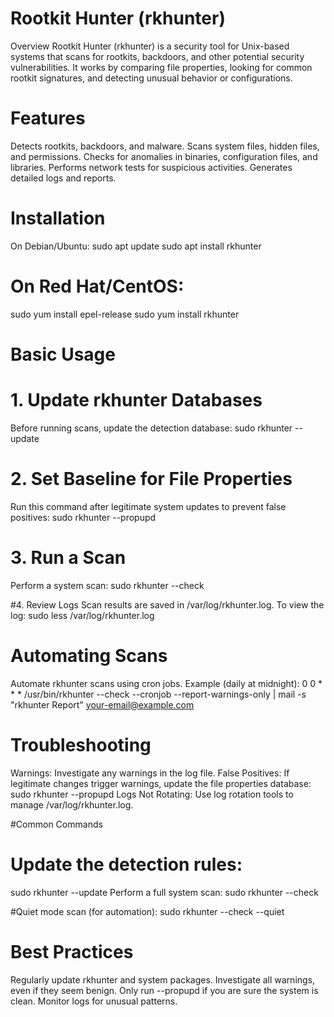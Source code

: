 # Rootkit Hunter (rkhunter) 
Overview
Rootkit Hunter (rkhunter) is a security tool for Unix-based systems that scans for rootkits, backdoors, and other potential security vulnerabilities. It works by comparing file properties, looking for common rootkit signatures, and detecting unusual behavior or configurations.

# Features
Detects rootkits, backdoors, and malware.
Scans system files, hidden files, and permissions.
Checks for anomalies in binaries, configuration files, and libraries.
Performs network tests for suspicious activities.
Generates detailed logs and reports.

# Installation
On Debian/Ubuntu:
sudo apt update
sudo apt install rkhunter

# On Red Hat/CentOS:

sudo yum install epel-release
sudo yum install rkhunter

# Basic Usage
# 1. Update rkhunter Databases
Before running scans, update the detection database:
sudo rkhunter --update

# 2. Set Baseline for File Properties
Run this command after legitimate system updates to prevent false positives:
sudo rkhunter --propupd

# 3. Run a Scan
Perform a system scan:
sudo rkhunter --check

#4. Review Logs
Scan results are saved in /var/log/rkhunter.log. To view the log:
sudo less /var/log/rkhunter.log

# Automating Scans
Automate rkhunter scans using cron jobs. Example (daily at midnight):
0 0 * * * /usr/bin/rkhunter --check --cronjob --report-warnings-only | mail -s "rkhunter Report" your-email@example.com

# Troubleshooting
Warnings: Investigate any warnings in the log file.
False Positives: If legitimate changes trigger warnings,
update the file properties database:
sudo rkhunter --propupd
Logs Not Rotating: Use log rotation tools to manage /var/log/rkhunter.log.

#Common Commands

# Update the detection rules:
sudo rkhunter --update
Perform a full system scan:
sudo rkhunter --check

#Quiet mode scan (for automation):
sudo rkhunter --check --quiet

# Best Practices
Regularly update rkhunter and system packages.
Investigate all warnings, even if they seem benign.
Only run --propupd if you are sure the system is clean.
Monitor logs for unusual patterns.
